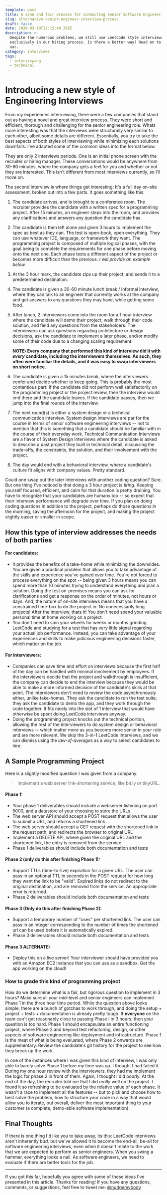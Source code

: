 ```yaml
---
template: post
title: A sane and fair process for conducting Senior Software Engineering interviews
slug: alternative-senior-engineer-interview-process
draft: false
date: 2020-03-10T22:15:40.358Z
description: >-
  Despite the numerous problems, we still use LeetCode style interviews almost
  exclusively in our hiring process. Is there a better way? Read on to find
  out. 
category: interviews
tags:
  - interviewing
  - technical
---
```

# Introducing a new style of Engineering Interviews

From my experiences interviewing, there were a few companies that stand out as having a novel and great interview process. They were short and efficient, thorough and challenging for the senior engineering role. Whats more interesting was that the interviews were structurally very similar to each other, albeit some details are different. Essentially, you try to take the best aspects of both styles of interviewing while minimizing each solutions downfalls. I've adapted some of the common ideas into the format below.

They are only 2 interviews periods. One is an initial phone screen with the recruiter or hiring manager. These conversations would be anywhere from 30-60 minutes, where the company gets a feel for you and whether or not they are interested. This isn't different from most interviews currently, so I'll move on. 

The second interview is where things get interesting: It's a full day on-site assessment, broken out into a few parts. It goes something like this:

1. The candidate arrives, and is brought to a conference room. The recruiter provides the candidate with a written spec for a programming project. After 15 minutes, an engineer steps into the room, and provides any clarifications and answers any question the candidate has.
2. The candidate is then left alone and given 3 hours to implement the spec as best as they can. The test is open-book, open everything. They can use whatever IDE, language, or framework they want. The programming project is composed of multiple logical phases, with the goal being to complete the requirements for one phase before moving onto the next one. Each phase tests a different aspect of the project or becomes more difficult than the previous. *I will provide an example below.*
3. At the 3 hour mark, the candidate zips up their project, and sends it to a predetermined destination.
4. The candidate is given a 30-60 minute lunch break / informal interview, where they can talk to an engineer that currently works at the company and get answers to any questions they may have, while getting some food.  
5. After lunch, 2 interviewers come into the room for a 1 hour interview where the candidate will demo their project, walk through their code solution, and field any questions from the stakeholders. The interviewers can ask questions regarding architecture or design decisions, ask the candidate to implement a later phase, and/or modify some of their code due to a changing scaling requirement.

   **NOTE: Every company that performed this kind of interview did it with *every* candidate, including the interviewers themselves. As such, they often were familiar the details, and it was easy to swap interviewers on short notice.** 
6. The candidate is given a 15 minutes break, where the interviewers confer and decide whether to keep going. This is probably the most contentious part: If the candidate did not perform well satisfactorily on the programming project or the project review, then the interview would end there and the candidate leaves. If the candidate passes, then we jump into the final rounds of the interview.
7. The next round(s) is either a system design or a technical communication interview. System design interviews are par for the course in terms of senior software engineering interviews -- not to mention that this is something that a candidate should be familiar with in the course of their everyday work. Technical Communication Interviews are a flavor of System Design Interviews where the candidate is asked to describe a past project they built in technical detail, discussing the trade-offs, the constraints, the solution, and their involvement with the project. 
8. The day would end with a behavioral interview, where a candidate's culture fit aligns with company values. Pretty standard.

Could one swap out the later interviews with another coding question? Sure. But one thing I've noticed is that doing a 3 hour project is *tiring.* Keeping yourself focused, efficient, and calm for that duration is pretty draining. You have to recognize that your candidates are humans too -- so expect that their interview performance will degrade over time. If you plan on doing coding questions in addition to the project, perhaps do those questions in the morning, saving the afternoon for the project, and making the project slightly easier or smaller in scope. 

## How this type of interview addresses the needs of both parties

#### For candidates:

* It provides the benefits of a take-home while minimizing the downsides. You are given a practical problem that allows you to take advantage of the skills and experience you've gained over time. You're not forced to process everything on the spot -- being given 3 hours means you can spend more than 10 minutes trying to understand everything and plan a solution. Doing the test on-premises means you can ask for clarifications and get a response on the order of minutes, not hours or days. And, the nature of on-site interviews means that you have a constrained time-box to do the project in. No unnecessarily long projects! After the interview, thats it! You don't need spend your valuable personal time at home working on a project.
* You don't need to spin your wheels for weeks or months grinding LeetCode and studying for a test that has very little signal regarding your actual job performance. Instead, you can take advantage of your experiences and skills to make judicious engineering decisions faster, which matter on the job. 

#### For interviewers:

* Companies can save time and effort on interviews because the first half of the day can be handled with minimal involvement by employees. If the interviewers decide that the project and walkthrough is insufficient, the company can decide to end the interview because they would be able to make a more informed decision of the candidate's skills at that point. The interviewers don't need to review the code asynchronously either, unlike take-homes. They ask the candidate to run the test suite, they ask the candidate to demo the app, and they work through the code together. It fits nicely into the slot of 1 interview that would have otherwise be spent doing LeetCode interviews anyway.
* Doing the programming project knocks out the technical portion, allowing the rest of the interviewers to do system design or behavioral interviews -- which matter more as you become more senior in your role and are more relevant. We skip the 3-in-1 LeetCode interviews, and we can dismiss using the *law-of-averages* as a way to select candidates to hire.

## A Sample Programming Project

Here is a slightly modified question I was given from a company.

> Implement a web server link-shortening service, like bit.ly or tinyURL. 

#### Phase 1:

* Your phase 1 deliverables should include a webserver listening on port 5000, and a datastore of your choosing to store the URLs
* The web server API should accept a POST request that allows the user to submit a URL, and returns a shortened link
* The web server should accept a GET request with the shortened link in the request path, and redirects the browser to original URL
* Implement a DELETE API, where given the original URL and the shortened link, the entry is removed from the service
* Phase 1 deliverables should include both documentation and tests

#### Phase 2 (only do this after finishing Phase 1):

* Support TTLs (time-to-live) expiration for a given URL. The user can pass in an optional TTL in seconds in the POST request for how long they want the link to be "valid". Expired links do not redirect to the original destination, and are removed from the service. An appropriate error is returned. 
* Phase 2 deliverables should include both documentation and tests

#### Phase 3 (Only do this after finishing Phase 2):

* Support a temporary number of "uses" per shortened link. The user can pass in an integer corresponding to the number of times the shortened url can be used before it is automatically expired.
* Phase 3 deliverables should include both documentation and tests

#### Phase 3 ALTERNATE:

* Deploy this on a live server! Your interviewer should have provided you with an Amazon EC2 Instance that you can use as a sandbox. Get the app working on the cloud!

### How to grade this kind of programming project

How do we determine what is a fair, but rigorous question to implement in 3 hours? Make sure all your mid-level and senior engineers can implement Phase 1 in the three hour time period. While the question above looks simple, there are a bunch of gotchas to work through, and doing the setup + project + tests + documentation is already pretty tough. If **everyone** on the team can't get reasonably close to passing Phase I in 3 hours, then your question is too hard. Phase 1 should encapsulate an entire functioning project, where Phase 2 and beyond test refactoring, design, or other aspects of software engineering like deployment and infrastructure. Phase 1 is the meat of what is being evaluated, where Phase 2 onwards are supplementary. Review the candidate's git history for the project to see how they break up the work. 

In one of the instances where I was given this kind of interview, I was only able to barely solve Phase 1 before my time was up. I thought I had failed it. During my one hour review with the interviewers, they had me implement the logic for phase 2 in front of them. Again, I thought I did poorly. At the end of the day, the recruiter told me that I did *really* well on the project. I found it so refreshing to be evaluated by the relative value of each phase. It wasn't a race to implement all the features -- but to pick and choose how to best solve the problem, how to structure your code in a way that would allow you to iterate, but overall, deliver the most important thing to your customer (a complete, demo-able software implementation).

## Final Thoughts

If there is one thing I'd like you to take away, its this: LeetCode interviews aren't inherently *bad,* but we've allowed it to become the end-all, be-all for software engineering interviews, even when it doesn't relate to the work that we are expected to perform as senior engineers. When you swing a hammer, everything looks a nail. As software engineers, we need to evaluate if there are better tools for the job.

- - -

If you got this far, hopefully you agree with some of these ideas I've presented in this article. Thanks for reading! If you have any questions, comments, or suggestions, feel free to tweet me: [@nudgemybody](https://twitter.com/nudgemybody)